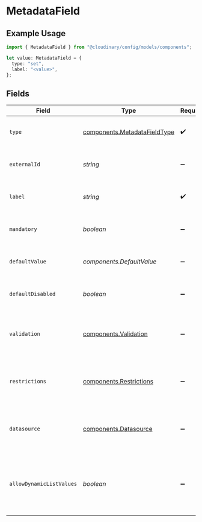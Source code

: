 # MetadataField

## Example Usage

```typescript
import { MetadataField } from "@cloudinary/config/models/components";

let value: MetadataField = {
  type: "set",
  label: "<value>",
};
```

## Fields

| Field                                                                               | Type                                                                                | Required                                                                            | Description                                                                         |
| ----------------------------------------------------------------------------------- | ----------------------------------------------------------------------------------- | ----------------------------------------------------------------------------------- | ----------------------------------------------------------------------------------- |
| `type`                                                                              | [components.MetadataFieldType](../../models/components/metadatafieldtype.md)        | :heavy_check_mark:                                                                  | The type of the metadata field.                                                     |
| `externalId`                                                                        | *string*                                                                            | :heavy_minus_sign:                                                                  | The external ID of the metadata field.                                              |
| `label`                                                                             | *string*                                                                            | :heavy_check_mark:                                                                  | The label of the metadata field.                                                    |
| `mandatory`                                                                         | *boolean*                                                                           | :heavy_minus_sign:                                                                  | Whether the metadata field is mandatory.                                            |
| `defaultValue`                                                                      | *components.DefaultValue*                                                           | :heavy_minus_sign:                                                                  | The default value of the metadata field.                                            |
| `defaultDisabled`                                                                   | *boolean*                                                                           | :heavy_minus_sign:                                                                  | Whether the default value is disabled.                                              |
| `validation`                                                                        | [components.Validation](../../models/components/validation.md)                      | :heavy_minus_sign:                                                                  | The validation defined for the metadata field.                                      |
| `restrictions`                                                                      | [components.Restrictions](../../models/components/restrictions.md)                  | :heavy_minus_sign:                                                                  | The restrictions defined for the metadata field.                                    |
| `datasource`                                                                        | [components.Datasource](../../models/components/datasource.md)                      | :heavy_minus_sign:                                                                  | The datasource defined for the metadata field.                                      |
| `allowDynamicListValues`                                                            | *boolean*                                                                           | :heavy_minus_sign:                                                                  | Whether the metadata field allows adding new options to the datasource dynamically. |